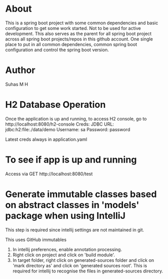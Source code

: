 # About
This is a spring boot project with some common dependencies and basic configuration to get some work started. Not to be used for active development. This also serves as the parent for all spring boot project across all spring boot projects/repos in this github account. One single place to put in all common dependencies, common spring boot configuration and control the spring boot version.

# Author
Suhas M H

# H2 Database Operation
Once the application is up and running, to access H2 console, go to http://localhost:8080/h2-console
Creds:
JDBC URL: jdbc:h2:file:./data/demo
Username: sa
Password: password

Latest creds always in application.yaml

# To see if app is up and running
Access via GET http://localhost:8080/test

# Generate immutable classes based on abstract classes in 'models' package when using IntelliJ
This step is required since intellij settings are not maintained in git.

This uses GitHub immutables

1. In intellij preferences, enable annotation processing.
2. Right click on project and click on 'build module'.
3. In target folder, right click on generated-sources folder and click on 'mark directory as' and click on 'generated sources root'. This is required for intellij to recognise the files in generated-sources directory.
